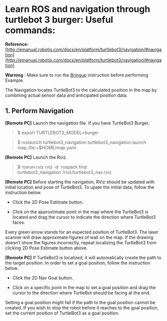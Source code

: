 
# Learn ROS and navigation through turtlebot 3 burger: Useful commands:

**Reference:** [http://emanual.robotis.com/docs/en/platform/turtlebot3/navigation/#navigation](http://emanual.robotis.com/docs/en/platform/turtlebot3/navigation/#navigation)

**Warning** : Make sure to run the [Bringup](https://github.com/LijunSun90/swarm-robots-SLAM-Learn/blob/master/ros_burger_learn.md) instruction before performing Example.

The Navigation locates TurtleBot3 to the calculated position in the map by combining actual sensor data and anticipated position data.


## 1. Perform Navigation

**[Remote PC]** Launch the navigation file. If you have TurtleBot3 Burger,

   >$ export TURTLEBOT3_MODEL=burger

   >$ roslaunch turtlebot3_navigation turtlebot3_navigation.launch map_file:=$HOME/map.yaml
   
   
**[Remote PC]** Launch the Rviz.

   >$ rosrun rviz rviz -d \`rospack find turtlebot3_navigation\`/rviz/turtlebot3_nav.rviz

**[Remote PC]** Before starting the navigation, RViz should be updated with initial location and pose of TurtleBot3. To upate the initial data, follow the instruction below.

* Click the 2D Pose Estimate button.

* Click on the approxtimate point in the map where the TurtleBot3 is located and drag the cursor to indicate the direction where TurtleBot3 faces.

Every green arrow stands for an expected position of TurtleBot3. The laser scanner will draw approximate figures of wall on the map. If the drawing doesn’t show the figures incorrectly, repeat localizing the TurtleBot3 from clicking 2D Pose Estimate button above.

**[Remote PC]** If TurtleBot3 is localized, it will automatically create the path to the target position. In order to set a goal position, follow the instruction below.

* Click the 2D Nav Goal button.

* Click on a specific point in the map to set a goal position and drag the cursor to the direction where TurtleBot should be facing at the end.

Setting a goal position might fail if the path to the goal position cannot be created. If you wish to stop the robot before it reaches to the goal position, set the current position of TurtleBot3 as a goal position.
